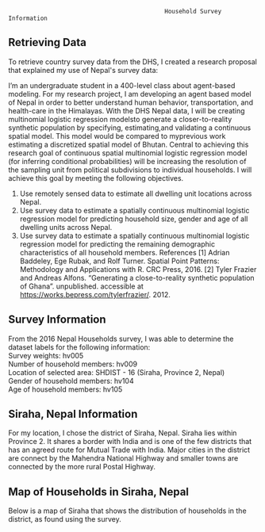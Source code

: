                                                 Household Survey Information

## Retrieving Data
To retrieve country survey data from the DHS, I created a research proposal that explained my use of Nepal's survey data:

I’m an undergraduate student in a 400-level class about agent-based modeling. For my research project, I am developing an agent based model of Nepal in order to better understand human behavior, transportation, and health-care in the Himalayas.
With the DHS Nepal data, I will be creating multinomial logistic regression modelsto generate a closer-to-reality synthetic population by specifying, estimating,and validating a continuous spatial model. This model would be compared to myprevious work estimating a discretized spatial model of Bhutan. 
Central to achieving this research goal of continuous spatial multinomial logistic regression model (for inferring conditional probabilities) will be increasing the resolution of the sampling unit from political subdivisions to individual households. I will achieve this goal by meeting the following objectives.
1. Use remotely sensed data to estimate all dwelling unit locations
across Nepal.
2. Use survey data to estimate a spatially continuous multinomial logistic regression model for predicting household size, gender and age of all dwelling units across Nepal.
3. Use survey data to estimate a spatially continuous multinomial logistic regression model for predicting the remaining demographic characteristics of all household members.
References
[1] Adrian Baddeley, Ege Rubak, and Rolf Turner. Spatial Point
Patterns: Methodology and Applications with R. CRC Press, 2016.
[2] Tyler Frazier and Andreas Alfons. “Generating a close-to-reality synthetic population of Ghana”. unpublished. accessible at https://works.bepress.com/tylerfrazier/. 2012.

## Survey Information 

From the 2016 Nepal Households survey, I was able to determine the dataset labels for the following information:  
Survey weights: hv005  
Number of household members: hv009  
Location of selected area: SHDIST - 16 (Siraha, Province 2, Nepal)  
Gender of household members: hv104  
Age of household members: hv105  

## Siraha, Nepal  Information

For my location, I chose the district of Siraha, Nepal. Siraha lies within Province 2. It shares a border with India and is one of the few districts that has an agreed route for Mutual Trade with India. Major cities in the district are connect by the Mahendra National Highway and smaller towns are connected by the more rural Postal Highway.  

## Map of Households in Siraha, Nepal
Below is a map of Siraha that shows the distribution of households in the district, as found using the survey.

[](NHS_data/sir_pipo.png)
